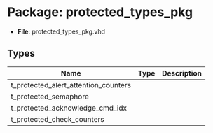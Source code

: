 # Package: protected_types_pkg

- **File**: protected_types_pkg.vhd
## Types

| Name                                 | Type | Description |
| ------------------------------------ | ---- | ----------- |
| t_protected_alert_attention_counters |      |             |
| t_protected_semaphore                |      |             |
| t_protected_acknowledge_cmd_idx      |      |             |
| t_protected_check_counters           |      |             |
